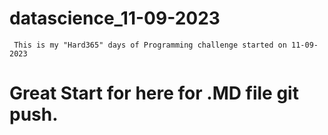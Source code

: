 # datascience_11-09-2023

``` 
 This is my "Hard365" days of Programming challenge started on 11-09-2023
  ```
# Great Start for here for .MD file git push.